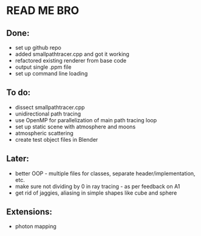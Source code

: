 # READ ME BRO

## Done:
* set up github repo
* added smallpathtracer.cpp and got it working
* refactored existing renderer from base code
* output single .ppm file
* set up command line loading

## To do:
* dissect smallpathtracer.cpp
* unidirectional path tracing
* use OpenMP for parallelization of main path tracing loop
* set up static scene with atmosphere and moons
* atmospheric scattering
* create test object files in Blender

## Later:
* better OOP - multiple files for classes, separate header/implementation, etc.
* make sure not dividing by 0 in ray tracing - as per feedback on A1
* get rid of jaggies, aliasing in simple shapes like cube and sphere

## Extensions:
* photon mapping